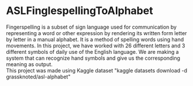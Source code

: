 # ASLFinglespellingToAlphabet
Fingerspelling is a subset of sign language used for communication by representing a word or other expression by rendering its written form letter by letter in a manual alphabet. It is a method of spelling words using hand movements. 
In this project, we have worked with 26 different letters and 3 different symbols of daily use of the English language. We are making a system that can recognize hand symbols and give us the corresponding meaning as output. <br>
This project was made using Kaggle dataset "kaggle datasets download -d grassknoted/asl-alphabet"
